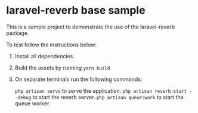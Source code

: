 <h1>laravel-reverb base sample</h1>

<p>This is a sample project to demonstrate the use of the laravel-reverb package.</p>

<p>To test follow the instructions below:</p>

<ol>
    <li>Install all dependencies.</li>
    <li><p>Build the assets by running <code>yarn build</code></p> </li>
    <li>
        <p>On separate terminals run the following commands:</p> 
        <code>php artisan serve</code> to serve the application.
        <code>php artisan reverb:start --debug</code> to start the reverb server.
        <code>php artisan queue:work</code> to start the queue worker.
    </li>
</ol>

